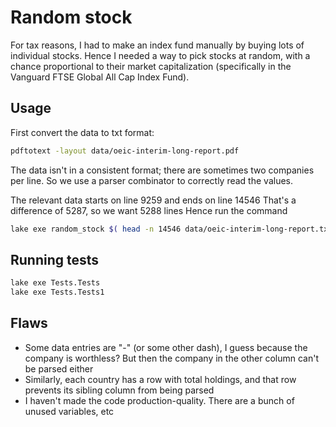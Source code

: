 # Random stock

For tax reasons, I had to make an index fund manually by buying lots of individual stocks.
Hence I needed a way to pick stocks at random, with a chance proportional to their market capitalization (specifically in the Vanguard FTSE Global All Cap Index Fund).

## Usage

First convert the data to txt format:

```bash
pdftotext -layout data/oeic-interim-long-report.pdf
```

The data isn't in a consistent format; there are sometimes two companies per line.
So we use a parser combinator to correctly read the values.

The relevant data starts on line 9259 and ends on line 14546
That's a difference of 5287, so we want 5288 lines
Hence run the command

```bash
lake exe random_stock $( head -n 14546 data/oeic-interim-long-report.txt | tail -n 5288)
```

## Running tests

```bash
lake exe Tests.Tests
lake exe Tests.Tests1
```

## Flaws

- Some data entries are "-" (or some other dash), I guess because the company is worthless? But then the company in the other column can't be parsed either
- Similarly, each country has a row with total holdings, and that row prevents its sibling column from being parsed
- I haven't made the code production-quality. There are a bunch of unused variables, etc
